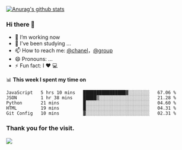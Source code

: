 [![Anurag's github stats](https://github-readme-stats.vercel.app/api?username=bmqy)](https://github.com/anuraghazra/github-readme-stats)
### Hi there 👋
- 🔭 I’m working now
- 🌱 I've been studying ...
- 📫 How to reach me: [@chanel](https://t.me/tcbmqy)，[@group](https://t.me/tgbmqy)
- 😄 Pronouns: ...
- ⚡ Fun fact:  I ❤️ 💻

📊 **This week I spent my time on**
<!--START_SECTION:waka-->
```text
JavaScript   5 hrs 10 mins   ████████████████▓░░░░░░░░   67.06 % 
JSON         1 hr 38 mins    █████▒░░░░░░░░░░░░░░░░░░░   21.28 % 
Python       21 mins         █░░░░░░░░░░░░░░░░░░░░░░░░   04.60 % 
HTML         19 mins         █░░░░░░░░░░░░░░░░░░░░░░░░   04.31 % 
Git Config   10 mins         ▓░░░░░░░░░░░░░░░░░░░░░░░░   02.31 % 
```
<!--END_SECTION:waka-->

### Thank you for the visit.
![](http://profile-counter.glitch.me/bmqy/count.svg)

